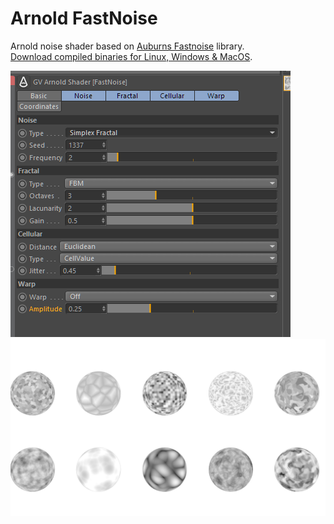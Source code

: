 Arnold FastNoise
================

Arnold noise shader based on [Auburns Fastnoise](https://github.com/Auburns/FastNoise) library.  
[Download compiled binaries for Linux, Windows & MacOS](https://github.com/SenH/Arnold-FastNoise/releases/latest).

![C4DtoA interface](docs/img/FastNoise-c4d.png)
![Shaderballs](docs/img/FastNoise-shaderballs.png)
